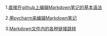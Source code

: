 1.[直接在github上编辑Markdown笔记的基本语法](https://docs.github.com/zh/get-started/writing-on-github/getting-started-with-writing-and-formatting-on-github/basic-writing-and-formatting-syntax)  

2.[用pycharm来编辑Markdown笔记](https://github.com/Zorinman/Zorin-K8S-/blob/main/README.md#%E5%86%99%E7%AC%94%E8%AE%B0%E7%9A%84%E5%9F%BA%E7%A1%80%E7%9F%A5%E8%AF%86)

3.[Markdown文件内的各种链接跳转](https://blog.csdn.net/qq_46450354/article/details/130005223)
